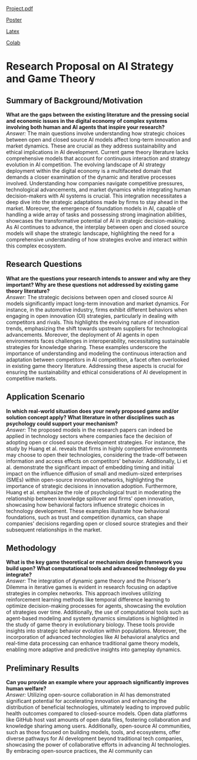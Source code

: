 [Project.pdf](CS206_Lisha_Project.pdf)

[Poster](Background.pdf)

[Latex](Latex)

[Colab](colab)
# Research Proposal on AI Strategy and Game Theory


## Summary of Background/Motivation

**What are the gaps between the existing literature and the pressing social and economic issues in the digital economy of complex systems involving both human and AI agents that inspire your research?**  
*Answer:* The main questions involve understanding how strategic choices between open and closed source AI models affect long-term innovation and market dynamics. These are crucial as they address sustainability and ethical implications in AI development. Current game theory literature lacks comprehensive models that account for continuous interaction and strategy evolution in AI competition. The evolving landscape of AI strategy deployment within the digital economy is a multifaceted domain that demands a closer examination of the dynamic and iterative processes involved. Understanding how companies navigate competitive pressures, technological advancements, and market dynamics while integrating human decision-makers with AI systems is crucial. This integration necessitates a deep dive into the strategic adaptations made by firms to stay ahead in the market. Moreover, the emergence of foundation models in AI, capable of handling a wide array of tasks and possessing strong imagination abilities, showcases the transformative potential of AI in strategic decision-making. As AI continues to advance, the interplay between open and closed source models will shape the strategic landscape, highlighting the need for a comprehensive understanding of how strategies evolve and interact within this complex ecosystem.

## Research Questions

**What are the questions your research intends to answer and why are they important? Why are these questions not addressed by existing game theory literature?**  
*Answer:* The strategic decisions between open and closed source AI models significantly impact long-term innovation and market dynamics. For instance, in the automotive industry, firms exhibit different behaviors when engaging in open innovation (OI) strategies, particularly in dealing with competitors and rivals. This highlights the evolving nature of innovation trends, emphasizing the shift towards upstream suppliers for technological advancements. Moreover, the deployment of AI agents in open environments faces challenges in interoperability, necessitating sustainable strategies for knowledge sharing. These examples underscore the importance of understanding and modeling the continuous interaction and adaptation between competitors in AI competition, a facet often overlooked in existing game theory literature. Addressing these aspects is crucial for ensuring the sustainability and ethical considerations of AI development in competitive markets.

## Application Scenario

**In which real-world situation does your newly proposed game and/or solution concept apply? What literature in other disciplines such as psychology could support your mechanism?**  
*Answer:* The proposed models in the research papers can indeed be applied in technology sectors where companies face the decision of adopting open or closed source development strategies. For instance, the study by Huang et al. reveals that firms in highly competitive environments may choose to open their technologies, considering the trade-off between information and access effects on competitors' behavior. Additionally, Li et al. demonstrate the significant impact of embedding timing and initial impact on the influence diffusion of small and medium-sized enterprises (SMEs) within open-source innovation networks, highlighting the importance of strategic decisions in innovation adoption. Furthermore, Huang et al. emphasize the role of psychological trust in moderating the relationship between knowledge spillover and firms' open innovation, showcasing how behavioral factors influence strategic choices in technology development. These examples illustrate how behavioral foundations, such as trust and competition dynamics, can shape companies' decisions regarding open or closed source strategies and their subsequent relationships in the market.

## Methodology

**What is the key game theoretical or mechanism design framework you build upon? What computational tools and advanced technology do you integrate?**  
*Answer:* The integration of dynamic game theory and the Prisoner's Dilemma in iterative games is evident in research focusing on adaptive strategies in complex networks. This approach involves utilizing reinforcement learning methods like temporal difference learning to optimize decision-making processes for agents, showcasing the evolution of strategies over time. Additionally, the use of computational tools such as agent-based modeling and system dynamics simulations is highlighted in the study of game theory in evolutionary biology. These tools provide insights into strategic behavior evolution within populations. Moreover, the incorporation of advanced technologies like AI behavioral analytics and real-time data processing can enhance traditional game theory models, enabling more adaptive and predictive insights into gameplay dynamics.

## Preliminary Results

**Can you provide an example where your approach significantly improves human welfare?**  
*Answer:* Utilizing open-source collaboration in AI has demonstrated significant potential for accelerating innovation and enhancing the distribution of beneficial technologies, ultimately leading to improved public health outcomes compared to closed-source models. Open data platforms like GitHub host vast amounts of open data files, fostering collaboration and knowledge sharing among users. Additionally, open-source AI communities, such as those focused on building models, tools, and ecosystems, offer diverse pathways for AI development beyond traditional tech companies, showcasing the power of collaborative efforts in advancing AI technologies. By embracing open-source practices, the AI community can
